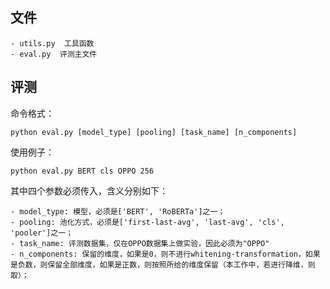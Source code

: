 ## 文件

```
- utils.py  工具函数
- eval.py  评测主文件
```

## 评测

命令格式：
```
python eval.py [model_type] [pooling] [task_name] [n_components]
```

使用例子：
```
python eval.py BERT cls OPPO 256
```

其中四个参数必须传入，含义分别如下：
```
- model_type: 模型，必须是['BERT', 'RoBERTa']之一；
- pooling: 池化方式，必须是['first-last-avg', 'last-avg', 'cls', 'pooler']之一；
- task_name: 评测数据集，仅在OPPO数据集上做实验，因此必须为"OPPO"
- n_components: 保留的维度，如果是0，则不进行whitening-transformation，如果是负数，则保留全部维度，如果是正数，则按照所给的维度保留（本工作中，若进行降维，则取）；
```


